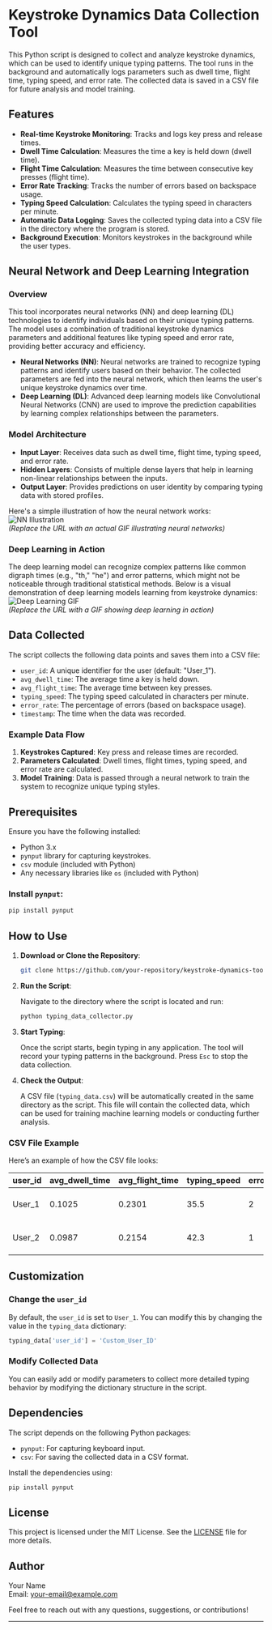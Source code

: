 # Keystroke Dynamics Data Collection Tool

This Python script is designed to collect and analyze keystroke dynamics, which can be used to identify unique typing patterns. The tool runs in the background and automatically logs parameters such as dwell time, flight time, typing speed, and error rate. The collected data is saved in a CSV file for future analysis and model training.

## Features

- **Real-time Keystroke Monitoring**: Tracks and logs key press and release times.
- **Dwell Time Calculation**: Measures the time a key is held down (dwell time).
- **Flight Time Calculation**: Measures the time between consecutive key presses (flight time).
- **Error Rate Tracking**: Tracks the number of errors based on backspace usage.
- **Typing Speed Calculation**: Calculates the typing speed in characters per minute.
- **Automatic Data Logging**: Saves the collected typing data into a CSV file in the directory where the program is stored.
- **Background Execution**: Monitors keystrokes in the background while the user types.

## Neural Network and Deep Learning Integration

### Overview

This tool incorporates neural networks (NN) and deep learning (DL) technologies to identify individuals based on their unique typing patterns. The model uses a combination of traditional keystroke dynamics parameters and additional features like typing speed and error rate, providing better accuracy and efficiency.

- **Neural Networks (NN)**: Neural networks are trained to recognize typing patterns and identify users based on their behavior. The collected parameters are fed into the neural network, which then learns the user's unique keystroke dynamics over time.
- **Deep Learning (DL)**: Advanced deep learning models like Convolutional Neural Networks (CNN) are used to improve the prediction capabilities by learning complex relationships between the parameters.
  
### Model Architecture

- **Input Layer**: Receives data such as dwell time, flight time, typing speed, and error rate.
- **Hidden Layers**: Consists of multiple dense layers that help in learning non-linear relationships between the inputs.
- **Output Layer**: Provides predictions on user identity by comparing typing data with stored profiles.

Here's a simple illustration of how the neural network works:
![NN Illustration](https://example.com/nn.gif)  
*(Replace the URL with an actual GIF illustrating neural networks)*

### Deep Learning in Action

The deep learning model can recognize complex patterns like common digraph times (e.g., "th," "he") and error patterns, which might not be noticeable through traditional statistical methods. Below is a visual demonstration of deep learning models learning from keystroke dynamics:
![Deep Learning GIF](https://example.com/dl.gif)  
*(Replace the URL with a GIF showing deep learning in action)*

## Data Collected

The script collects the following data points and saves them into a CSV file:

- `user_id`: A unique identifier for the user (default: "User_1").
- `avg_dwell_time`: The average time a key is held down.
- `avg_flight_time`: The average time between key presses.
- `typing_speed`: The typing speed calculated in characters per minute.
- `error_rate`: The percentage of errors (based on backspace usage).
- `timestamp`: The time when the data was recorded.

### Example Data Flow

1. **Keystrokes Captured**: Key press and release times are recorded.
2. **Parameters Calculated**: Dwell times, flight times, typing speed, and error rate are calculated.
3. **Model Training**: Data is passed through a neural network to train the system to recognize unique typing styles.

## Prerequisites

Ensure you have the following installed:

- Python 3.x
- `pynput` library for capturing keystrokes.
- `csv` module (included with Python)
- Any necessary libraries like `os` (included with Python)

### Install `pynput`:

```bash
pip install pynput
```

## How to Use

1. **Download or Clone the Repository**: 

   ```bash
   git clone https://github.com/your-repository/keystroke-dynamics-tool.git
   ```

2. **Run the Script**:

   Navigate to the directory where the script is located and run:

   ```bash
   python typing_data_collector.py
   ```

3. **Start Typing**: 

   Once the script starts, begin typing in any application. The tool will record your typing patterns in the background. Press `Esc` to stop the data collection.

4. **Check the Output**: 

   A CSV file (`typing_data.csv`) will be automatically created in the same directory as the script. This file will contain the collected data, which can be used for training machine learning models or conducting further analysis.

### CSV File Example

Here’s an example of how the CSV file looks:

| user_id | avg_dwell_time | avg_flight_time | typing_speed | error_rate | timestamp           |
|---------|----------------|-----------------|--------------|------------|---------------------|
| User_1  | 0.1025         | 0.2301          | 35.5         | 2          | 2024-09-05 14:32:10 |
| User_2  | 0.0987         | 0.2154          | 42.3         | 1          | 2024-09-05 14:35:22 |

## Customization

### Change the `user_id`

By default, the `user_id` is set to `User_1`. You can modify this by changing the value in the `typing_data` dictionary:

```python
typing_data['user_id'] = 'Custom_User_ID'
```

### Modify Collected Data

You can easily add or modify parameters to collect more detailed typing behavior by modifying the dictionary structure in the script.

## Dependencies

The script depends on the following Python packages:

- `pynput`: For capturing keyboard input.
- `csv`: For saving the collected data in a CSV format.

Install the dependencies using:

```bash
pip install pynput
```

## License

This project is licensed under the MIT License. See the [LICENSE](LICENSE) file for more details.

## Author

Your Name  
Email: [your-email@example.com](mailto:ujan.g570@gmail.com)  

Feel free to reach out with any questions, suggestions, or contributions!

---

